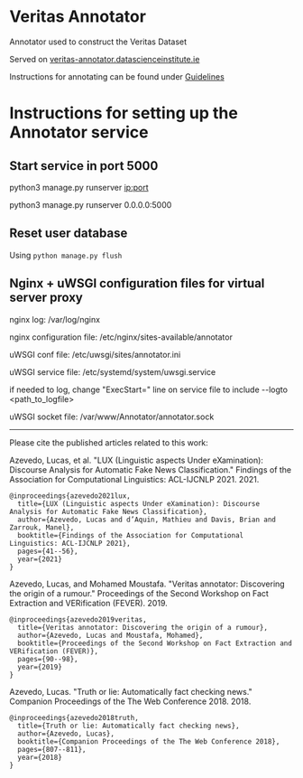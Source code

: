 # Veritas Annotator 

Annotator used to construct the Veritas Dataset

Served on [veritas-annotator.datascienceinstitute.ie](veritas-annotator.datascienceinstitute.ie "Veritas Annotator")

Instructions for annotating can be found under [Guidelines](veritas-annotator.datascienceinstitute.ie/guidelines "Annotator Guidelines")

# Instructions for setting up the Annotator service

## Start service in port 5000

python3 manage.py runserver <ip:port>

python3 manage.py runserver 0.0.0.0:5000

## Reset user database

Using ```python manage.py flush```


## Nginx + uWSGI configuration files for virtual server proxy

nginx log: /var/log/nginx

nginx configuration file: /etc/nginx/sites-available/annotator

uWSGI conf file: /etc/uwsgi/sites/annotator.ini

uWSGI service file: /etc/systemd/system/uwsgi.service

if needed to log, change "ExecStart=" line on service file to include --logto <path_to_logfile>

uWSGI socket file: /var/www/Annotator/annotator.sock


---

Please cite the published articles related to this work:

Azevedo, Lucas, et al. "LUX (Linguistic aspects Under eXamination): Discourse Analysis for Automatic Fake News Classification." Findings of the Association for Computational Linguistics: ACL-IJCNLP 2021. 2021.

    @inproceedings{azevedo2021lux,
      title={LUX (Linguistic aspects Under eXamination): Discourse Analysis for Automatic Fake News Classification},
      author={Azevedo, Lucas and d’Aquin, Mathieu and Davis, Brian and Zarrouk, Manel},
      booktitle={Findings of the Association for Computational Linguistics: ACL-IJCNLP 2021},
      pages={41--56},
      year={2021}
    }

Azevedo, Lucas, and Mohamed Moustafa. "Veritas annotator: Discovering the origin of a rumour." Proceedings of the Second Workshop on Fact Extraction and VERification (FEVER). 2019.

    @inproceedings{azevedo2019veritas,
      title={Veritas annotator: Discovering the origin of a rumour},
      author={Azevedo, Lucas and Moustafa, Mohamed},
      booktitle={Proceedings of the Second Workshop on Fact Extraction and VERification (FEVER)},
      pages={90--98},
      year={2019}
    }

Azevedo, Lucas. "Truth or lie: Automatically fact checking news." Companion Proceedings of the The Web Conference 2018. 2018.

    @inproceedings{azevedo2018truth,
      title={Truth or lie: Automatically fact checking news},
      author={Azevedo, Lucas},
      booktitle={Companion Proceedings of the The Web Conference 2018},
      pages={807--811},
      year={2018}
    }
